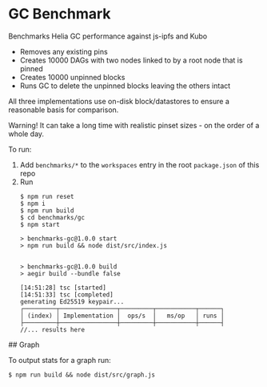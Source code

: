 # GC Benchmark

Benchmarks Helia GC performance against js-ipfs and Kubo

- Removes any existing pins
- Creates 10000 DAGs with two nodes linked to by a root node that is pinned
- Creates 10000 unpinned blocks
- Runs GC to delete the unpinned blocks leaving the others intact

All three implementations use on-disk block/datastores to ensure a reasonable basis for comparison.

Warning! It can take a long time with realistic pinset sizes - on the order of a whole day.

To run:

1. Add `benchmarks/*` to the `workspaces` entry in the root `package.json` of this repo
2. Run
    ```console
    $ npm run reset
    $ npm i
    $ npm run build
    $ cd benchmarks/gc
    $ npm start

    > benchmarks-gc@1.0.0 start
    > npm run build && node dist/src/index.js


    > benchmarks-gc@1.0.0 build
    > aegir build --bundle false

    [14:51:28] tsc [started]
    [14:51:33] tsc [completed]
    generating Ed25519 keypair...
    ┌─────────┬────────────────┬─────────┬───────────┬──────┐
    │ (index) │ Implementation │  ops/s  │   ms/op   │ runs │
    ├─────────┼────────────────┼─────────┼───────────┼──────┤
    //... results here
    ```

## Graph

To output stats for a graph run:

```console
$ npm run build && node dist/src/graph.js
```
